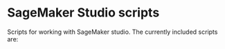 # SageMaker Studio scripts

Scripts for working with SageMaker studio. The currently included scripts are:

